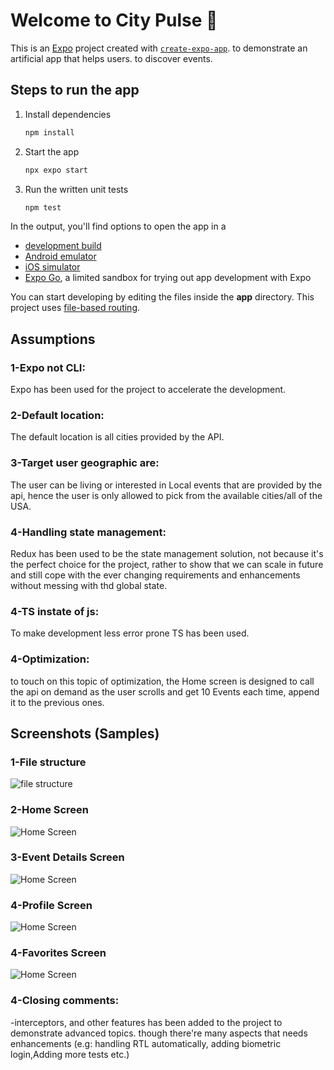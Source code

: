 # Welcome to City Pulse 👋

This is an [Expo](https://expo.dev) project created with [`create-expo-app`](https://www.npmjs.com/package/create-expo-app). to demonstrate an artificial app that helps users. to discover events.

## Steps to run the app

1. Install dependencies

   ```bash
   npm install
   ```

2. Start the app

   ```bash
   npx expo start
   ```



2. Run the written unit tests

   ```bash
   npm test
   ```



In the output, you'll find options to open the app in a

- [development build](https://docs.expo.dev/develop/development-builds/introduction/)
- [Android emulator](https://docs.expo.dev/workflow/android-studio-emulator/)
- [iOS simulator](https://docs.expo.dev/workflow/ios-simulator/)
- [Expo Go](https://expo.dev/go), a limited sandbox for trying out app development with Expo

You can start developing by editing the files inside the **app** directory. This project uses [file-based routing](https://docs.expo.dev/router/introduction).

## Assumptions
### 1-Expo not CLI:
Expo has been used for the project to accelerate the development.

### 2-Default location:
The default location is all cities provided by the API.

### 3-Target user geographic are:
The user can be living or interested in Local events that are provided by the api, hence the user is only allowed to pick from the available cities/all of the USA.

### 4-Handling state management:
Redux has been used to be the state management solution, not because it's the perfect choice for the project, rather to show that we can scale in future and still cope with the ever changing requirements and enhancements without messing with thd global state.

### 4-TS instate of js:
To make development less error prone TS has been used.


### 4-Optimization:
to touch on this topic of optimization, the Home screen is designed to call the api on demand as the user scrolls and get 10 Events each time, append it to the previous ones.

## Screenshots (Samples)
### 1-File structure
![file structure](screenshots/project-file-structure.png)

### 2-Home Screen
![Home Screen](screenshots/home-screen.png)

### 3-Event Details Screen
![Home Screen](screenshots/event-details-screen.png)

### 4-Profile Screen
![Home Screen](screenshots/profile-screen.png)

### 4-Favorites Screen
![Home Screen](screenshots/favorites-screen.png)


### 4-Closing comments:
-interceptors, and other features has been added to the project to demonstrate advanced topics. though there're many aspects that needs enhancements (e.g: handling RTL automatically, adding biometric login,Adding more tests etc.)